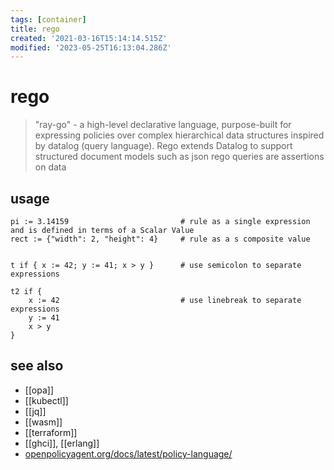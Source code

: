 ```yaml
---
tags: [container]
title: rego
created: '2021-03-16T15:14:14.515Z'
modified: '2023-05-25T16:13:04.286Z'
---
```


# rego

> "ray-go" - a high-level declarative language, purpose-built for expressing policies over complex hierarchical data structures
> inspired by datalog (query language). Rego extends Datalog to support structured document models such as json
> rego queries are assertions on data

## usage

```rego
pi := 3.14159                         # rule as a single expression and is defined in terms of a Scalar Value
rect := {"width": 2, "height": 4}     # rule as a s composite value


t if { x := 42; y := 41; x > y }      # use semicolon to separate expressions

t2 if {
    x := 42                           # use linebreak to separate expressions
    y := 41
    x > y
}
```

## see also

- [[opa]]
- [[kubectl]]
- [[jq]]
- [[wasm]]
- [[terraform]]
- [[ghci]], [[erlang]]
- [openpolicyagent.org/docs/latest/policy-language/](https://www.openpolicyagent.org/docs/latest/policy-language/)
